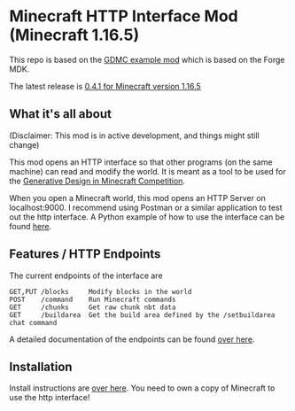# Minecraft HTTP Interface Mod (Minecraft 1.16.5)

This repo is based on the [GDMC example mod](https://github.com/Lasbleic/gdmc_java_mod) which is based on the Forge MDK.

The latest release is [0.4.1 for Minecraft version 1.16.5](https://github.com/nilsgawlik/gdmc_http_interface/releases/tag/v0.4.1)

## What it's all about

(Disclaimer: This mod is in active development, and things might still change)

This mod opens an HTTP interface so that other programs (on the same machine) can read and modify the world. It is meant as a tool to be used for the [Generative Design in Minecraft Competition](http://gendesignmc.engineering.nyu.edu/).

When you open a Minecraft world, this mod opens an HTTP Server on localhost:9000. I recommend using Postman or a similar application to test out the http interface. A Python example of how to use the interface can be found [here](https://github.com/nilsgawlik/gdmc_http_client_python).

## Features / HTTP Endpoints

The current endpoints of the interface are 

```
GET,PUT /blocks     Modify blocks in the world
POST    /command    Run Minecraft commands
GET     /chunks     Get raw chunk nbt data
GET     /buildarea  Get the build area defined by the /setbuildarea chat command
```

A detailed documentation of the endpoints can be found [over here](https://github.com/nilsgawlik/gdmc_http_interface/wiki/Interface-Endpoints).

## Installation

Install instructions are [over here](https://github.com/nilsgawlik/gdmc_http_interface/wiki/Installation).
You need to own a copy of Minecraft to use the http interface!
